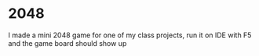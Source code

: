 # 2048

I made a mini 2048 game for one of my class projects, run it on IDE with F5 and the game board should show up
